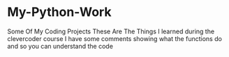 # My-Python-Work
Some Of My Coding Projects 
These Are The Things I learned during the clevercoder course
I have some comments showing what the functions do and so you can understand the code 
